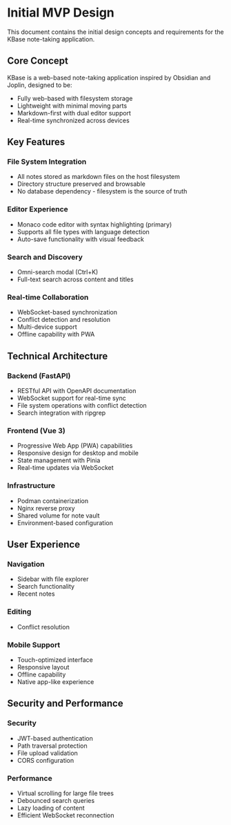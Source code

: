 # Initial MVP Design

This document contains the initial design concepts and requirements for the KBase note-taking application.

## Core Concept

KBase is a web-based note-taking application inspired by Obsidian and Joplin, designed to be:
- Fully web-based with filesystem storage
- Lightweight with minimal moving parts
- Markdown-first with dual editor support
- Real-time synchronized across devices

## Key Features

### File System Integration
- All notes stored as markdown files on the host filesystem
- Directory structure preserved and browsable
- No database dependency - filesystem is the source of truth

### Editor Experience
- Monaco code editor with syntax highlighting (primary)
- Supports all file types with language detection
- Auto-save functionality with visual feedback

### Search and Discovery
- Omni-search modal (Ctrl+K)
- Full-text search across content and titles


### Real-time Collaboration
- WebSocket-based synchronization
- Conflict detection and resolution
- Multi-device support
- Offline capability with PWA

## Technical Architecture

### Backend (FastAPI)
- RESTful API with OpenAPI documentation
- WebSocket support for real-time sync
- File system operations with conflict detection
- Search integration with ripgrep

### Frontend (Vue 3)
- Progressive Web App (PWA) capabilities
- Responsive design for desktop and mobile
- State management with Pinia
- Real-time updates via WebSocket

### Infrastructure
- Podman containerization
- Nginx reverse proxy
- Shared volume for note vault
- Environment-based configuration

## User Experience

### Navigation
- Sidebar with file explorer
- Search functionality
- Recent notes

### Editing
- Conflict resolution

### Mobile Support
- Touch-optimized interface
- Responsive layout
- Offline capability
- Native app-like experience

## Security and Performance

### Security
- JWT-based authentication
- Path traversal protection
- File upload validation
- CORS configuration

### Performance
- Virtual scrolling for large file trees
- Debounced search queries
- Lazy loading of content
- Efficient WebSocket reconnection
